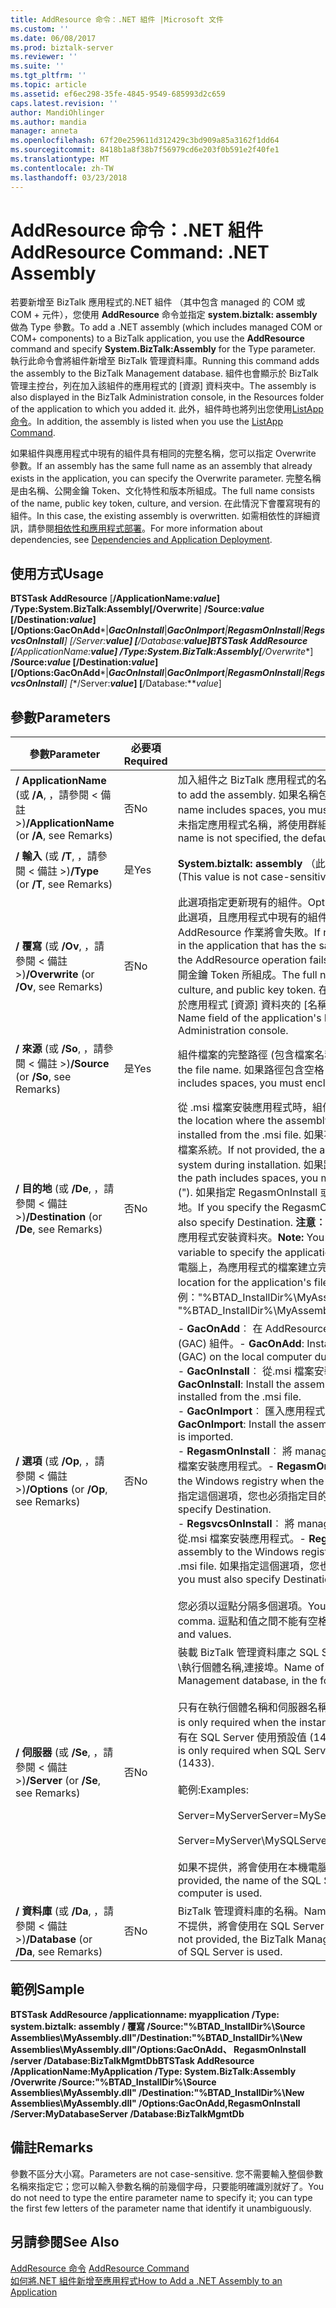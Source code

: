 ```yaml
---
title: AddResource 命令：.NET 組件 |Microsoft 文件
ms.custom: ''
ms.date: 06/08/2017
ms.prod: biztalk-server
ms.reviewer: ''
ms.suite: ''
ms.tgt_pltfrm: ''
ms.topic: article
ms.assetid: ef6ec298-35fe-4845-9549-685993d2c659
caps.latest.revision: ''
author: MandiOhlinger
ms.author: mandia
manager: anneta
ms.openlocfilehash: 67f20e259611d312429c3bd909a85a3162f1dd64
ms.sourcegitcommit: 8418b1a8f38b7f56979cd6e203f0b591e2f40fe1
ms.translationtype: MT
ms.contentlocale: zh-TW
ms.lasthandoff: 03/23/2018
---
```

# <a name="addresource-command-net-assembly"></a><span data-ttu-id="1a8b8-102">AddResource 命令：.NET 組件</span><span class="sxs-lookup"><span data-stu-id="1a8b8-102">AddResource Command: .NET Assembly</span></span>
<span data-ttu-id="1a8b8-103">若要新增至 BizTalk 應用程式的.NET 組件 （其中包含 managed 的 COM 或 COM + 元件），您使用 **AddResource** 命令並指定 **system.biztalk: assembly** 做為 Type 參數。</span><span class="sxs-lookup"><span data-stu-id="1a8b8-103">To add a .NET assembly (which includes managed COM or COM+ components) to a BizTalk application, you use the **AddResource** command and specify **System.BizTalk:Assembly** for the Type parameter.</span></span> <span data-ttu-id="1a8b8-104">執行此命令會將組件新增至 BizTalk 管理資料庫。</span><span class="sxs-lookup"><span data-stu-id="1a8b8-104">Running this command adds the assembly to the BizTalk Management database.</span></span> <span data-ttu-id="1a8b8-105">組件也會顯示於 BizTalk 管理主控台，列在加入該組件的應用程式的 [資源] 資料夾中。</span><span class="sxs-lookup"><span data-stu-id="1a8b8-105">The assembly is also displayed in the BizTalk Administration console, in the Resources folder of the application to which you added it.</span></span> <span data-ttu-id="1a8b8-106">此外，組件時也將列出您使用[ListApp 命令](../core/listapp-command.md)。</span><span class="sxs-lookup"><span data-stu-id="1a8b8-106">In addition, the assembly is listed when you use the [ListApp Command](../core/listapp-command.md).</span></span>  
  
 <span data-ttu-id="1a8b8-107">如果組件與應用程式中現有的組件具有相同的完整名稱，您可以指定 Overwrite 參數。</span><span class="sxs-lookup"><span data-stu-id="1a8b8-107">If an assembly has the same full name as an assembly that already exists in the application, you can specify the Overwrite parameter.</span></span> <span data-ttu-id="1a8b8-108">完整名稱是由名稱、公開金鑰 Token、文化特性和版本所組成。</span><span class="sxs-lookup"><span data-stu-id="1a8b8-108">The full name consists of the name, public key token, culture, and version.</span></span> <span data-ttu-id="1a8b8-109">在此情況下會覆寫現有的組件。</span><span class="sxs-lookup"><span data-stu-id="1a8b8-109">In this case, the existing assembly is overwritten.</span></span> <span data-ttu-id="1a8b8-110">如需相依性的詳細資訊，請參閱[相依性和應用程式部署](../core/dependencies-and-application-deployment.md)。</span><span class="sxs-lookup"><span data-stu-id="1a8b8-110">For more information about dependencies, see [Dependencies and Application Deployment](../core/dependencies-and-application-deployment.md).</span></span>  
  
## <a name="usage"></a><span data-ttu-id="1a8b8-111">使用方式</span><span class="sxs-lookup"><span data-stu-id="1a8b8-111">Usage</span></span>  
 <span data-ttu-id="1a8b8-112">**BTSTask AddResource** [**/ApplicationName:***value*] **/Type:System.BizTalk:Assembly**[**/Overwrite**] **/Source:***value* [**/Destination:***value*] [**/Options:GacOnAdd***&#124;***GacOnInstall***&#124;***GacOnImport**&#124;**RegasmOnInstall**&#124;**RegsvcsOnInstall**] [**/Server:***value*] [**/Database:***value*]</span><span class="sxs-lookup"><span data-stu-id="1a8b8-112">**BTSTask AddResource** [**/ApplicationName:***value*] **/Type:System.BizTalk:Assembly**[**/Overwrite**] **/Source:***value* [**/Destination:***value*] [**/Options:GacOnAdd***&#124;***GacOnInstall***&#124;***GacOnImport**&#124;**RegasmOnInstall**&#124;**RegsvcsOnInstall**] [**/Server:***value*] [**/Database:***value*]</span></span>  
  
## <a name="parameters"></a><span data-ttu-id="1a8b8-113">參數</span><span class="sxs-lookup"><span data-stu-id="1a8b8-113">Parameters</span></span>  
  
|<span data-ttu-id="1a8b8-114">參數</span><span class="sxs-lookup"><span data-stu-id="1a8b8-114">Parameter</span></span>|<span data-ttu-id="1a8b8-115">必要項</span><span class="sxs-lookup"><span data-stu-id="1a8b8-115">Required</span></span>|<span data-ttu-id="1a8b8-116">Value</span><span class="sxs-lookup"><span data-stu-id="1a8b8-116">Value</span></span>|  
|---------------|--------------|-----------|  
|<span data-ttu-id="1a8b8-117">**/ ApplicationName** (或 **/A**, ，請參閱 < 備註 >)</span><span class="sxs-lookup"><span data-stu-id="1a8b8-117">**/ApplicationName** (or **/A**, see Remarks)</span></span>|<span data-ttu-id="1a8b8-118">否</span><span class="sxs-lookup"><span data-stu-id="1a8b8-118">No</span></span>|<span data-ttu-id="1a8b8-119">加入組件之 BizTalk 應用程式的名稱。</span><span class="sxs-lookup"><span data-stu-id="1a8b8-119">Name of the BizTalk application to which to add the assembly.</span></span> <span data-ttu-id="1a8b8-120">如果名稱包含空格，您必須將它括在雙引號 (") 中。</span><span class="sxs-lookup"><span data-stu-id="1a8b8-120">If the name includes spaces, you must enclose it in double quotation marks (").</span></span> <span data-ttu-id="1a8b8-121">若未指定應用程式名稱，將使用群組預設的 BizTalk 應用程式。</span><span class="sxs-lookup"><span data-stu-id="1a8b8-121">If the application name is not specified, the default BizTalk application for the group is used.</span></span>|  
|<span data-ttu-id="1a8b8-122">**/ 輸入** (或 **/T**, ，請參閱 < 備註 >)</span><span class="sxs-lookup"><span data-stu-id="1a8b8-122">**/Type** (or **/T**, see Remarks)</span></span>|<span data-ttu-id="1a8b8-123">是</span><span class="sxs-lookup"><span data-stu-id="1a8b8-123">Yes</span></span>|<span data-ttu-id="1a8b8-124">**System.biztalk: assembly** （此值不區分大小寫）。</span><span class="sxs-lookup"><span data-stu-id="1a8b8-124">**System.BizTalk:Assembly** (This value is not case-sensitive.)</span></span>|  
|<span data-ttu-id="1a8b8-125">**/ 覆寫** (或 **/Ov**, ，請參閱 < 備註 >)</span><span class="sxs-lookup"><span data-stu-id="1a8b8-125">**/Overwrite** (or **/Ov**, see Remarks)</span></span>|<span data-ttu-id="1a8b8-126">否</span><span class="sxs-lookup"><span data-stu-id="1a8b8-126">No</span></span>|<span data-ttu-id="1a8b8-127">此選項指定更新現有的組件。</span><span class="sxs-lookup"><span data-stu-id="1a8b8-127">Option to update an existing assembly.</span></span> <span data-ttu-id="1a8b8-128">若未指定此選項，且應用程式中現有的組件與所加入的組件具有相同的完整名稱，AddResource 作業將會失敗。</span><span class="sxs-lookup"><span data-stu-id="1a8b8-128">If not specified, and an assembly already exists in the application that has the same full name as the assembly being added, the AddResource operation fails.</span></span> <span data-ttu-id="1a8b8-129">完整名稱是由組件名稱、版本、文化特性和公開金鑰 Token 所組成。</span><span class="sxs-lookup"><span data-stu-id="1a8b8-129">The full name includes the assembly name, version, culture, and public key token.</span></span> <span data-ttu-id="1a8b8-130">在 BizTalk Server 管理主控台內，這項資訊顯示於應用程式 [資源] 資料夾的 [名稱] 欄位上。</span><span class="sxs-lookup"><span data-stu-id="1a8b8-130">This information is displayed in the Name field of the application's Resources folder within the BizTalk Server Administration console.</span></span>|  
|<span data-ttu-id="1a8b8-131">**/ 來源** (或 **/So**, ，請參閱 < 備註 >)</span><span class="sxs-lookup"><span data-stu-id="1a8b8-131">**/Source** (or **/So**, see Remarks)</span></span>|<span data-ttu-id="1a8b8-132">是</span><span class="sxs-lookup"><span data-stu-id="1a8b8-132">Yes</span></span>|<span data-ttu-id="1a8b8-133">組件檔案的完整路徑 (包含檔案名稱)。</span><span class="sxs-lookup"><span data-stu-id="1a8b8-133">Full path of the assembly file, including the file name.</span></span> <span data-ttu-id="1a8b8-134">如果路徑包含空格，您必須將它括在雙引號 (") 中。</span><span class="sxs-lookup"><span data-stu-id="1a8b8-134">If the path includes spaces, you must enclose it with double quotation marks (").</span></span>|  
|<span data-ttu-id="1a8b8-135">**/ 目的地** (或 **/De**, ，請參閱 < 備註 >)</span><span class="sxs-lookup"><span data-stu-id="1a8b8-135">**/Destination** (or **/De**, see Remarks)</span></span>|<span data-ttu-id="1a8b8-136">否</span><span class="sxs-lookup"><span data-stu-id="1a8b8-136">No</span></span>|<span data-ttu-id="1a8b8-137">從 .msi 檔案安裝應用程式時，組件檔案之複製目的位置的完整路徑。</span><span class="sxs-lookup"><span data-stu-id="1a8b8-137">Full path of the location where the assembly file is to be copied when the application is installed from the .msi file.</span></span> <span data-ttu-id="1a8b8-138">如果不提供，安裝期間就不會將組件檔案複製到本機檔案系統。</span><span class="sxs-lookup"><span data-stu-id="1a8b8-138">If not provided, the assembly file is not copied to the local file system during installation.</span></span> <span data-ttu-id="1a8b8-139">如果路徑包含空格，您必須將它括在雙引號 (") 中。</span><span class="sxs-lookup"><span data-stu-id="1a8b8-139">If the path includes spaces, you must enclose it with double quotation marks (").</span></span> <span data-ttu-id="1a8b8-140">如果指定 RegasmOnInstall 或 RegsvcsOnInstall 選項，您也必須指定目的地。</span><span class="sxs-lookup"><span data-stu-id="1a8b8-140">If you specify the RegasmOnInstall or RegsvcsOnInstall option, you must also specify Destination.</span></span> <span data-ttu-id="1a8b8-141">**注意︰**  您可以使用 %btad_installdir%環境變數來指定應用程式安裝資料夾。</span><span class="sxs-lookup"><span data-stu-id="1a8b8-141">**Note:**  You can use the %BTAD_InstallDir% environment variable to specify the application installation folder.</span></span> <span data-ttu-id="1a8b8-142">這樣就能在不同的目的地電腦上，為應用程式的檔案建立完全一致的存放位置。</span><span class="sxs-lookup"><span data-stu-id="1a8b8-142">This creates a consistent location for the application's files on different destination computers.</span></span> <span data-ttu-id="1a8b8-143">範例："%BTAD_InstallDir%\MyAssemblies\Orchestrations.dll"</span><span class="sxs-lookup"><span data-stu-id="1a8b8-143">Example: "%BTAD_InstallDir%\MyAssemblies\Orchestrations.dll"</span></span>|  
|<span data-ttu-id="1a8b8-144">**/ 選項** (或 **/Op**, ，請參閱 < 備註 >)</span><span class="sxs-lookup"><span data-stu-id="1a8b8-144">**/Options** (or **/Op**, see Remarks)</span></span>|<span data-ttu-id="1a8b8-145">否</span><span class="sxs-lookup"><span data-stu-id="1a8b8-145">No</span></span>|<span data-ttu-id="1a8b8-146">-   **GacOnAdd**︰ 在 AddResource 作業期間，在本機電腦上安裝至全域組件快取 (GAC) 組件。</span><span class="sxs-lookup"><span data-stu-id="1a8b8-146">-   **GacOnAdd**: Install the assembly to the global assembly cache (GAC) on the local computer during the AddResource operation.</span></span><br /><span data-ttu-id="1a8b8-147">-   **GacOnInstall**︰ 從.msi 檔案安裝應用程式安裝到 GAC 的組件。</span><span class="sxs-lookup"><span data-stu-id="1a8b8-147">-   **GacOnInstall**: Install the assembly to the GAC when the application is installed from the .msi file.</span></span><br /><span data-ttu-id="1a8b8-148">-   **GacOnImport**︰ 匯入應用程式.msi 檔案時，組件安裝至 GAC。</span><span class="sxs-lookup"><span data-stu-id="1a8b8-148">-   **GacOnImport**: Install the assembly to the GAC when the application .msi file is imported.</span></span><br /><span data-ttu-id="1a8b8-149">-   **RegasmOnInstall**︰ 將 managed 的 COM 組件加入至 Windows 登錄，從.msi 檔案安裝應用程式。</span><span class="sxs-lookup"><span data-stu-id="1a8b8-149">-   **RegasmOnInstall**: Add a managed COM assembly to the Windows registry when the application is installed from the .msi file.</span></span> <span data-ttu-id="1a8b8-150">如果指定這個選項，您也必須指定目的地。</span><span class="sxs-lookup"><span data-stu-id="1a8b8-150">If you specify this option, you must also specify Destination.</span></span><br /><span data-ttu-id="1a8b8-151">-   **RegsvcsOnInstall**︰ 將 managed 的 COM + 組件加入至 Windows 登錄，從.msi 檔案安裝應用程式。</span><span class="sxs-lookup"><span data-stu-id="1a8b8-151">-   **RegsvcsOnInstall**:Add a managed COM+ assembly to the Windows registry when the application is installed from the .msi file.</span></span> <span data-ttu-id="1a8b8-152">如果指定這個選項，您也必須指定目的地。</span><span class="sxs-lookup"><span data-stu-id="1a8b8-152">If you specify this option, you must also specify Destination.</span></span><br /><br /> <span data-ttu-id="1a8b8-153">您必須以逗點分隔多個選項。</span><span class="sxs-lookup"><span data-stu-id="1a8b8-153">You must separate multiple options with a comma.</span></span> <span data-ttu-id="1a8b8-154">逗點和值之間不能有空格。</span><span class="sxs-lookup"><span data-stu-id="1a8b8-154">There can be no spaces between commas and values.</span></span>|  
|<span data-ttu-id="1a8b8-155">**/ 伺服器** (或 **/Se**, ，請參閱 < 備註 >)</span><span class="sxs-lookup"><span data-stu-id="1a8b8-155">**/Server** (or **/Se**, see Remarks)</span></span>|<span data-ttu-id="1a8b8-156">否</span><span class="sxs-lookup"><span data-stu-id="1a8b8-156">No</span></span>|<span data-ttu-id="1a8b8-157">裝載 BizTalk 管理資料庫之 SQL Server 執行個體的名稱，其格式為：伺服器名稱\執行個體名稱,連接埠。</span><span class="sxs-lookup"><span data-stu-id="1a8b8-157">Name of the SQL Server instance hosting the BizTalk Management database, in the form ServerName\InstanceName,Port.</span></span><br /><br /> <span data-ttu-id="1a8b8-158">只有在執行個體名稱和伺服器名稱不同時，才需要執行個體名稱。</span><span class="sxs-lookup"><span data-stu-id="1a8b8-158">Instance name is only required when the instance name is different than the server name.</span></span> <span data-ttu-id="1a8b8-159">只有在 SQL Server 使用預設值 (1433) 以外的連接埠編號時，才需要連接埠。</span><span class="sxs-lookup"><span data-stu-id="1a8b8-159">Port is only required when SQL Server uses a port number other than the default (1433).</span></span><br /><br /> <span data-ttu-id="1a8b8-160">範例:</span><span class="sxs-lookup"><span data-stu-id="1a8b8-160">Examples:</span></span><br /><br /> <span data-ttu-id="1a8b8-161">Server=MyServer</span><span class="sxs-lookup"><span data-stu-id="1a8b8-161">Server=MyServer</span></span><br /><br /> <span data-ttu-id="1a8b8-162">Server=MyServer\MySQLServer,1533</span><span class="sxs-lookup"><span data-stu-id="1a8b8-162">Server=MyServer\MySQLServer,1533</span></span><br /><br /> <span data-ttu-id="1a8b8-163">如果不提供，將會使用在本機電腦上執行的 SQL Server 執行個體的名稱。</span><span class="sxs-lookup"><span data-stu-id="1a8b8-163">If not provided, the name of the SQL Server instance running on the local computer is used.</span></span>|  
|<span data-ttu-id="1a8b8-164">**/ 資料庫** (或 **/Da**, ，請參閱 < 備註 >)</span><span class="sxs-lookup"><span data-stu-id="1a8b8-164">**/Database** (or **/Da**, see Remarks)</span></span>|<span data-ttu-id="1a8b8-165">否</span><span class="sxs-lookup"><span data-stu-id="1a8b8-165">No</span></span>|<span data-ttu-id="1a8b8-166">BizTalk 管理資料庫的名稱。</span><span class="sxs-lookup"><span data-stu-id="1a8b8-166">Name of the BizTalk Management database.</span></span> <span data-ttu-id="1a8b8-167">如果不提供，將會使用在 SQL Server 本機執行個體中執行的 BizTalk 管理資料庫。</span><span class="sxs-lookup"><span data-stu-id="1a8b8-167">If not provided, the BizTalk Management database running in the local instance of SQL Server is used.</span></span>|  
  
## <a name="sample"></a><span data-ttu-id="1a8b8-168">範例</span><span class="sxs-lookup"><span data-stu-id="1a8b8-168">Sample</span></span>  
 <span data-ttu-id="1a8b8-169">**BTSTask AddResource /applicationname: myapplication /Type: system.biztalk: assembly / 覆寫 /Source:"%BTAD_InstallDir%\Source Assemblies\MyAssembly.dll"/Destination:"%BTAD_InstallDir%\New Assemblies\MyAssembly.dll"/Options:GacOnAdd、 RegasmOnInstall /server /Database:BizTalkMgmtDb**</span><span class="sxs-lookup"><span data-stu-id="1a8b8-169">**BTSTask AddResource /ApplicationName:MyApplication /Type: System.BizTalk:Assembly  /Overwrite /Source:"%BTAD_InstallDir%\Source Assemblies\MyAssembly.dll" /Destination:"%BTAD_InstallDir%\New Assemblies\MyAssembly.dll" /Options:GacOnAdd,RegasmOnInstall /Server:MyDatabaseServer /Database:BizTalkMgmtDb**</span></span>  
  
## <a name="remarks"></a><span data-ttu-id="1a8b8-170">備註</span><span class="sxs-lookup"><span data-stu-id="1a8b8-170">Remarks</span></span>  
 <span data-ttu-id="1a8b8-171">參數不區分大小寫。</span><span class="sxs-lookup"><span data-stu-id="1a8b8-171">Parameters are not case-sensitive.</span></span> <span data-ttu-id="1a8b8-172">您不需要輸入整個參數名稱來指定它；您可以輸入參數名稱的前幾個字母，只要能明確識別就好了。</span><span class="sxs-lookup"><span data-stu-id="1a8b8-172">You do not need to type the entire parameter name to specify it; you can type the first few letters of the parameter name that identify it unambiguously.</span></span>  
  
## <a name="see-also"></a><span data-ttu-id="1a8b8-173">另請參閱</span><span class="sxs-lookup"><span data-stu-id="1a8b8-173">See Also</span></span>  
 <span data-ttu-id="1a8b8-174">[AddResource 命令](../core/addresource-command.md) </span><span class="sxs-lookup"><span data-stu-id="1a8b8-174">[AddResource Command](../core/addresource-command.md) </span></span>  
 [<span data-ttu-id="1a8b8-175">如何將.NET 組件新增至應用程式</span><span class="sxs-lookup"><span data-stu-id="1a8b8-175">How to Add a .NET Assembly to an Application</span></span>](../core/how-to-add-a-net-assembly-to-an-application.md)